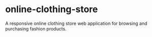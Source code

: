 # online-clothing-store
A responsive online clothing store web application for browsing and purchasing fashion products.
